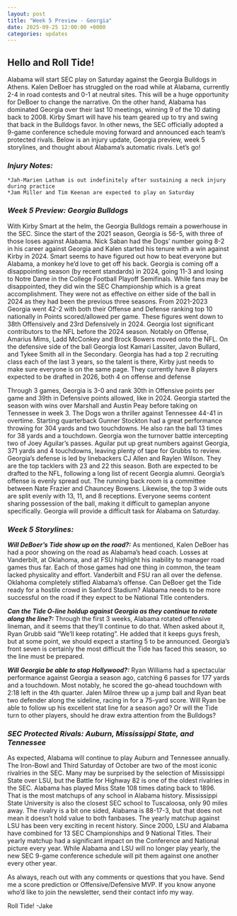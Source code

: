 ```yaml
---
layout: post
title: "Week 5 Preview - Georgia"
date: 2025-09-25 12:00:00 +0000
categories: updates
---
```


## Hello and Roll Tide!

Alabama will start SEC play on Saturday against the Georgia Bulldogs in Athens. Kalen DeBoer has struggled on the road while at Alabama, currently 2-4 in road contests and 0-1 at neutral sites. This will be a huge opportunity for DeBoer to change the narrative. On the other hand, Alabama has dominated Georgia over their last 10 meetings, winning 9 of the 10 dating back to 2008. Kirby Smart will have his team geared up to try and swing that back in the Bulldogs favor. In other news, the SEC officially adopted a 9-game conference schedule moving forward and announced each team’s protected rivals. Below is an injury update, Georgia preview, week 5 storylines, and thought about Alabama’s automatic rivals. Let’s go!

### ***Injury Notes:*** 
    *Jah-Marien Latham is out indefinitely after sustaining a neck injury during practice
    *Jam Miller and Tim Keenan are expected to play on Saturday

### ***Week 5 Preview: Georgia Bulldogs***

With Kirby Smart at the helm, the Georgia Bulldogs remain a powerhouse in the SEC. Since the start of the 2021 season, Georgia is 56-5, with three of those loses against Alabama. Nick Saban had the Dogs’ number going 8-2 in his career against Georgia and Kalen started his tenure with a win against Kirby in 2024. Smart seems to have figured out how to beat everyone but Alabama, a monkey he’d love to get off his back. Georgia is coming off a disappointing season (by recent standards) in 2024, going 11-3 and losing to Notre Dame in the College Football Playoff Semifinals. While fans may be disappointed, they did win the SEC Championship which is a great accomplishment. They were not as effective on either side of the ball in 2024 as they had been the previous three seasons. From 2021-2023 Georgia went 42-2 with both their Offense and Defense ranking top 10 nationally in Points scored/allowed per game. These figures went down to 38th Offensively and 23rd Defensively in 2024. Georgia lost significant contributors to the NFL before the 2024 season. Notably on Offense, Amarius Mims, Ladd McConkey and Brock Bowers moved onto the NFL. On the defensive side of the ball Georgia lost Kamari Lassiter, Javon Bullard, and Tykee Smith all in the Secondary. Georgia has had a top 2 recruiting class each of the last 3 years, so the talent is there, Kirby just needs to make sure everyone is on the same page. They currently have 8 players expected to be drafted in 2026, both 4 on offense and defense

Through 3 games, Georgia is 3-0 and rank 30th in Offensive points per game and 39th in Defensive points allowed, like in 2024. Georgia started the season with wins over Marshall and Austin Peay before taking on Tennessee in week 3. The Dogs won a thriller against Tennessee 44-41 in overtime. Starting quarterback Gunner Stockton had a great performance throwing for 304 yards and two touchdowns. He also ran the ball 13 times for 38 yards and a touchdown. Georgia won the turnover battle intercepting two of Joey Aguilar’s passes. Aguilar put up great numbers against Georgia, 371 yards and 4 touchdowns, leaving plenty of tape for Grubbs to review. Georgia’s defense is led by linebackers CJ Allen and Raylen Wilson. They are the top tacklers with 23 and 22 this season. Both are expected to be drafted to the NFL, following a long list of recent Georgia alumni. Georgia’s offense is evenly spread out. The running back room is a committee between Nate Frazier and Chauncey Bowens. Likewise, the top 3 wide outs are split evenly with 13, 11, and 8 receptions. Everyone seems content sharing possession of the ball, making it difficult to gameplan anyone specifically. Georgia will provide a difficult task for Alabama on Saturday.


### ***Week 5 Storylines:***

***Will DeBoer’s Tide show up on the road?:*** As mentioned, Kalen DeBoer has had a poor showing on the road as Alabama’s head coach. Losses at Vanderbilt, at Oklahoma, and at FSU highlight his inability to manager road games thus far. Each of those games had one thing in common, the team lacked physicality and effort. Vanderbilt and FSU ran all over the defense. Oklahoma completely stifled Alabama’s offense. Can DeBoer get the Tide ready for a hostile crowd in Sanford Stadium? Alabama needs to be more successful on the road if they expect to be National Title contenders.

***Can the Tide O-line holdup against Georgia as they continue to rotate along the line?:*** Through the first 3 weeks, Alabama rotated offensive lineman, and it seems that they’ll continue to do that. When asked about it, Ryan Grubb said “We’ll keep rotating”. He added that it keeps guys fresh, but at some point, we should expect a starting 5 to be announced. Georgia’s front seven is certainly the most difficult the Tide has faced this season, so the line must be prepared. 

***Will Georgia be able to stop Hollywood?:*** Ryan Williams had a spectacular performance against Georgia a season ago, catching 6 passes for 177 yards and a touchdown. Most notably, he scored the go-ahead touchdown with 2:18 left in the 4th quarter. Jalen Milroe threw up a jump ball and Ryan beat two defender along the sideline, racing in for a 75-yard score. Will Ryan be able to follow up his excellent stat line for a season ago? Or will the Tide turn to other players, should he draw extra attention from the Bulldogs?


### ***SEC Protected Rivals: Auburn, Mississippi State, and Tennessee***

As expected, Alabama will continue to play Auburn and Tennessee annually. The Iron-Bowl and Third Saturday of October are two of the most iconic rivalries in the SEC. Many may be surprised by the selection of Mississippi State over LSU, but the Battle for Highway 82 is one of the oldest rivalries in the SEC. Alabama has played Miss State 108 times dating back to 1896. That is the most matchups of any school in Alabama history. Mississippi State University is also the closest SEC school to Tuscaloosa, only 90 miles away. The rivalry is a bit one sided, Alabama is 88-17-3, but that does not mean it doesn’t hold value to both fanbases. The yearly matchup against LSU has been very exciting in recent history. Since 2000, LSU and Alabama have combined for 13 SEC Championships and 9 National Titles. Their yearly matchup had a significant impact on the Conference and National picture every year. While Alabama and LSU will no longer play yearly, the new SEC 9-game conference schedule will pit them against one another every other year.

As always, reach out with any comments or questions that you have. Send me a score prediction or Offensive/Defensive MVP. If you know anyone who’d like to join the newsletter, send their contact info my way.

Roll Tide!
-Jake

